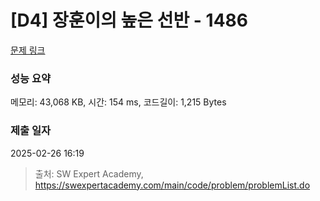 # [D4] 장훈이의 높은 선반 - 1486 

[문제 링크](https://swexpertacademy.com/main/code/problem/problemDetail.do?contestProbId=AV2b7Yf6ABcBBASw) 

### 성능 요약

메모리: 43,068 KB, 시간: 154 ms, 코드길이: 1,215 Bytes

### 제출 일자

2025-02-26 16:19



> 출처: SW Expert Academy, https://swexpertacademy.com/main/code/problem/problemList.do